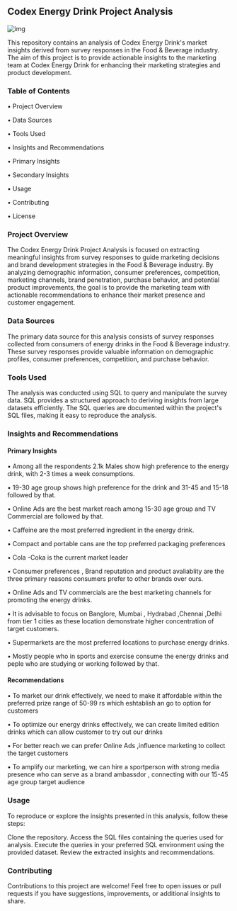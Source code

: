 ## Codex Energy Drink Project Analysis

![img](https://www.hepatitiscentral.com/wp-content/uploads/2016/11/energy-drinks1.jpg)


This repository contains an analysis of Codex Energy Drink's market insights derived from survey responses in the Food & Beverage industry. The aim of this project is to provide actionable insights to the marketing team at Codex Energy Drink for enhancing their marketing strategies and product development.

### Table of Contents

• Project Overview

• Data Sources

• Tools Used

• Insights and Recommendations

• Primary Insights

• Secondary Insights

• Usage

• Contributing

• License

### Project Overview

The Codex Energy Drink Project Analysis is focused on extracting meaningful insights from survey responses to guide marketing decisions and brand development strategies in the Food & Beverage industry. By analyzing demographic information, consumer preferences, competition, marketing channels, brand penetration, purchase behavior, and potential product improvements, the goal is to provide the marketing team with actionable recommendations to enhance their market presence and customer engagement.

### Data Sources
The primary data source for this analysis consists of survey responses collected from consumers of energy drinks in the Food & Beverage industry. These survey responses provide valuable information on demographic profiles, consumer preferences, competition, and purchase behavior.

### Tools Used
The analysis was conducted using SQL to query and manipulate the survey data. SQL provides a structured approach to deriving insights from large datasets efficiently. The SQL queries are documented within the project's SQL files, making it easy to reproduce the analysis.


### Insights and Recommendations

#### Primary Insights

• Among all the respondents 2.1k Males show high preference to the energy drink,
with 2-3 times a week consumptions.

• 19-30 age group shows high preference for the drink and 31-45 and 15-18 followed by that.

• Online Ads are the best market reach among 15-30 age group and TV Commercial are followed by that.

• Caffeine are the most preferred ingredient in the energy drink.

• Compact and portable cans are the top preferred packaging preferences

• Cola -Coka is the current market leader 

• Consumer preferences , Brand reputation and product avaliablity are the three primary reasons consumers prefer to other brands over ours.

• Online Ads and TV commercials are the best marketing channels for promoting the energy drinks.

• It is advisable to focus on Banglore, Mumbai , Hydrabad ,Chennai ,Delhi from tier 1 cities as these location demonstrate higher concentration of target customers.

• Supermarkets are the most preferred locations to purchase energy drinks.

• Mostly people who in sports and exercise consume the energy drinks and peple who are studying or working followed by that.

#### Recommendations

• To market our drink effectively, we need to make it affordable within the preferred prize range of 50-99 rs which eshtablish an go to option for customers

• To optimize our energy drinks effectively, we can create limited edition drinks which can allow customer to try out our drinks

• For better reach we can prefer Online Ads ,influence marketing to collect the target customers

• To amplify our marketing, we can hire a sportperson with strong media presence  who can serve as a brand ambassdor ,
connecting with our 15-45 age group  target audience

### Usage
To reproduce or explore the insights presented in this analysis, follow these steps:

Clone the repository.
Access the SQL files containing the queries used for analysis.
Execute the queries in your preferred SQL environment using the provided dataset.
Review the extracted insights and recommendations.

### Contributing
Contributions to this project are welcome! Feel free to open issues or pull requests if you have suggestions, improvements, or additional insights to share.
